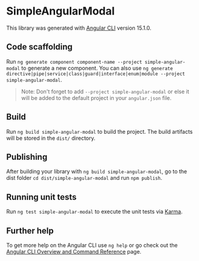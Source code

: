 # SimpleAngularModal

This library was generated with [Angular CLI](https://github.com/angular/angular-cli) version 15.1.0.

## Code scaffolding

Run `ng generate component component-name --project simple-angular-modal` to generate a new component. You can also use `ng generate directive|pipe|service|class|guard|interface|enum|module --project simple-angular-modal`.
> Note: Don't forget to add `--project simple-angular-modal` or else it will be added to the default project in your `angular.json` file. 

## Build

Run `ng build simple-angular-modal` to build the project. The build artifacts will be stored in the `dist/` directory.

## Publishing

After building your library with `ng build simple-angular-modal`, go to the dist folder `cd dist/simple-angular-modal` and run `npm publish`.

## Running unit tests

Run `ng test simple-angular-modal` to execute the unit tests via [Karma](https://karma-runner.github.io).

## Further help

To get more help on the Angular CLI use `ng help` or go check out the [Angular CLI Overview and Command Reference](https://angular.io/cli) page.
